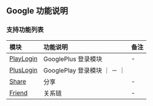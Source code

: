 ## Google 功能说明

### 支持功能列表

| 模块 | 功能说明 | 备注 |
| :-- | :------- | :--- |
| [PlayLogin](Google/playlogin.md) | GooglePlus 登录模块 | - |
| [PlusLogin](Google/pluslogin.md) | GooglePlay 登录模块 ｜ － ｜
| [Share](Google/share.md) | 分享 | - |
| [Friend](Google/friend.md) | 关系链 | - |
